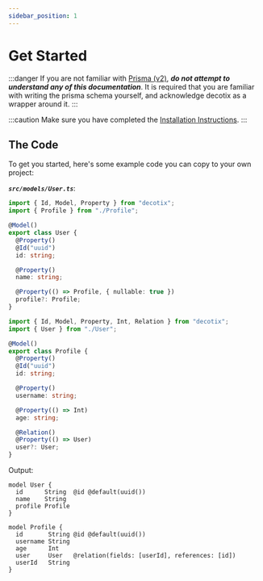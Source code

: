 ```yaml
---
sidebar_position: 1
---
```


# Get Started

:::danger
If you are not familiar with [Prisma (v2)](https://prisma.io), **_do not attempt to understand any of this documentation_**. It is required that you are familiar with writing the prisma schema yourself, and acknowledge decotix as a wrapper around it.
:::

:::caution
Make sure you have completed the [Installation Instructions](./installation).
:::

## The Code

To get you started, here's some example code you can copy to your own project:

**_`src/models/User.ts`_**:

```ts title="src/models/User.ts"
import { Id, Model, Property } from "decotix";
import { Profile } from "./Profile";

@Model()
export class User {
  @Property()
  @Id("uuid")
  id: string;

  @Property()
  name: string;

  @Property(() => Profile, { nullable: true })
  profile?: Profile;
}
```

```ts title="src/models/Profile.ts"
import { Id, Model, Property, Int, Relation } from "decotix";
import { User } from "./User";

@Model()
export class Profile {
  @Property()
  @Id("uuid")
  id: string;

  @Property()
  username: string;

  @Property(() => Int)
  age: string;

  @Relation()
  @Property(() => User)
  user?: User;
}
```

Output:

```prisma title="prisma/schema.prisma"
model User {
  id      String  @id @default(uuid())
  name    String
  profile Profile
}

model Profile {
  id       String @id @default(uuid())
  username String
  age      Int
  user     User   @relation(fields: [userId], references: [id])
  userId   String
}
```
